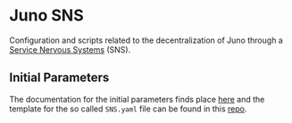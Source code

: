 # Juno SNS

Configuration and scripts related to the decentralization of Juno through a [Service Nervous Systems](https://internetcomputer.org/docs/current/developer-docs/daos/sns/overview/) (SNS).

## Initial Parameters

The documentation for the initial parameters finds place [here](https://internetcomputer.org/docs/current/developer-docs/daos/sns/tokenomics/preparation) and the template for the so called `SNS.yaml` file can be found in this [repo](https://github.com/dfinity/sns-testing/blob/main/example_sns_init.yaml).